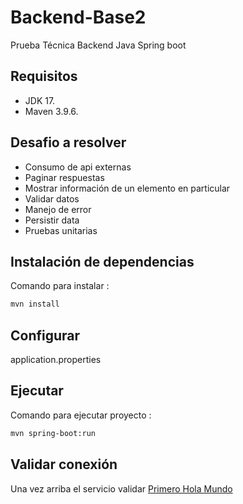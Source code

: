# Backend-Base2

Prueba Técnica Backend Java Spring boot

## Requisitos

- JDK 17.
- Maven 3.9.6.

## Desafio a resolver

- Consumo de api externas
- Paginar respuestas
- Mostrar información de un elemento en particular
- Validar datos
- Manejo de error
- Persistir data
- Pruebas unitarias

## Instalación de dependencias

Comando para instalar :

```bash
mvn install
  ```

## Configurar

application.properties

## Ejecutar 

Comando para ejecutar proyecto :

```bash
mvn spring-boot:run
```

## Validar conexión 

<p> Una vez arriba el servicio validar <a href="http://localhost:8080/api">Primero Hola Mundo</a></p>

